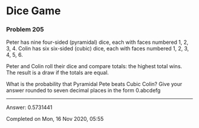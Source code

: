 # Dice Game
### Problem 205

Peter has nine four-sided (pyramidal) dice, each with faces numbered 1, 2, 3, 4.
Colin has six six-sided (cubic) dice, each with faces numbered 1, 2, 3, 4, 5, 6.

Peter and Colin roll their dice and compare totals: the highest total wins.
The result is a draw if the totals are equal.

What is the probability that Pyramidal Pete beats Cubic Colin?
Give your answer rounded to seven decimal places in the form 0.abcdefg

---

Answer:  0.5731441

Completed on Mon, 16 Nov 2020, 05:55